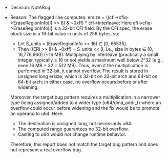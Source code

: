 - Decision: NotABug
- Reason: The flagged line computes:
  ersize = ((cfi->cfiq->EraseRegionInfo[i] >> 8) & ~0xff) * cfi->interleave;
  Here cfi->cfiq->EraseRegionInfo[i] is a 32-bit CFI field. By the CFI spec, the erase block size is a 16-bit value in units of 256 bytes, so:
  - Let S_units = (EraseRegionInfo >> 16) ∈ [0, 65535].
  - Then ((ERI >> 8) & ~0xff) = S_units << 8, i.e., size in bytes ∈ [0, 16,776,960] (~16 MB).
  Multiplying by interleave (practically a small integer, typically ≤ 16 or so) yields a maximum well below 2^32 (e.g., even 16 MB × 32 = 512 MB). Thus, even if the multiplication is performed in 32-bit, it cannot overflow. The result is stored in unsigned long ersize, which is 32-bit on 32-bit arch and 64-bit on 64-bit arch; in either case, no overflow occurs before or after widening.

  Moreover, the target bug pattern requires a multiplication in a narrower type being assigned/added to a wider type (u64/dma_addr_t) where an overflow could occur before widening and the fix would be to promote an operand to u64. Here:
  - The destination is unsigned long, not necessarily u64.
  - The computed range guarantees no 32-bit overflow.
  - Casting to u64 would not change runtime behavior.

  Therefore, this report does not match the target bug pattern and does not represent a real overflow bug.
